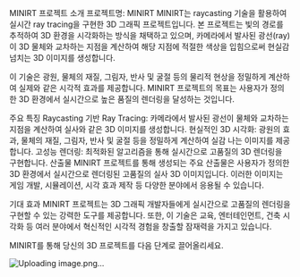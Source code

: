 MINIRT 프로젝트 소개
프로젝트명: MINIRT
MINIRT는 raycasting 기술을 활용하여 실시간 ray tracing을 구현한 3D 그래픽 프로젝트입니다. 본 프로젝트는 빛의 경로를 추적하여 3D 환경을 시각화하는 방식을 채택하고 있으며, 카메라에서 발사된 광선(ray)이 3D 물체와 교차하는 지점을 계산하여 해당 지점에 적절한 색상을 입힘으로써 현실감 넘치는 3D 이미지를 생성합니다.

이 기술은 광원, 물체의 재질, 그림자, 반사 및 굴절 등의 물리적 현상을 정밀하게 계산하여 실제와 같은 시각적 효과를 제공합니다. MINIRT 프로젝트의 목표는 사용자가 정의한 3D 환경에서 실시간으로 높은 품질의 렌더링을 달성하는 것입니다.

주요 특징
Raycasting 기반 Ray Tracing: 카메라에서 발사된 광선이 물체와 교차하는 지점을 계산하여 실사와 같은 3D 이미지를 생성합니다.
현실적인 3D 시각화: 광원의 효과, 물체의 재질, 그림자, 반사 및 굴절 등을 정밀하게 계산하여 실감 나는 이미지를 제공합니다.
고성능 렌더링: 최적화된 알고리즘을 통해 실시간으로 고품질의 3D 렌더링을 구현합니다.
산출물
MINIRT 프로젝트를 통해 생성되는 주요 산출물은 사용자가 정의한 3D 환경에서 실시간으로 렌더링된 고품질의 실사 3D 이미지입니다. 이러한 이미지는 게임 개발, 시뮬레이션, 시각 효과 제작 등 다양한 분야에서 응용될 수 있습니다.

기대 효과
MINIRT 프로젝트는 3D 그래픽 개발자들에게 실시간으로 고품질의 렌더링을 구현할 수 있는 강력한 도구를 제공합니다. 또한, 이 기술은 교육, 엔터테인먼트, 건축 시각화 등 여러 분야에서 혁신적인 시각적 경험을 창출할 잠재력을 가지고 있습니다.

MINIRT를 통해 당신의 3D 프로젝트를 다음 단계로 끌어올리세요.





![Uploading image.png…]()
